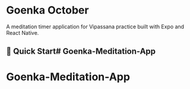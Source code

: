 # Goenka October

A meditation timer application for Vipassana practice built with Expo and React Native.

## 🚀 Quick Start# Goenka-Meditation-App

# Goenka-Meditation-App
